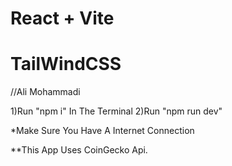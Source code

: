 # React + Vite

# TailWindCSS

//Ali Mohammadi

1)Run "npm i" In The Terminal
2)Run "npm run dev"

*Make Sure You Have A Internet Connection


**This App Uses CoinGecko Api.
